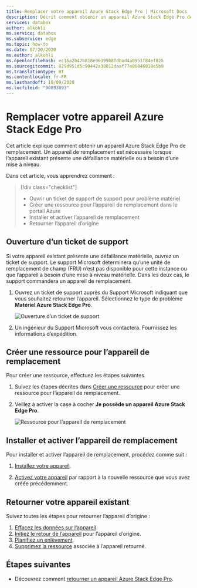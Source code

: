 ```yaml
---
title: Remplacer votre appareil Azure Stack Edge Pro | Microsoft Docs
description: Décrit comment obtenir un appareil Azure Stack Edge Pro de remplacement.
services: databox
author: alkohli
ms.service: databox
ms.subservice: edge
ms.topic: how-to
ms.date: 07/20/2020
ms.author: alkohli
ms.openlocfilehash: ec16a2b42b818e96399b8fdbad4a0951f84ef825
ms.sourcegitcommit: 829d951d5c90442a38012daaf77e86046018e5b9
ms.translationtype: HT
ms.contentlocale: fr-FR
ms.lasthandoff: 10/09/2020
ms.locfileid: "90893893"
---
```

# <a name="replace-your-azure-stack-edge-pro-device"></a>Remplacer votre appareil Azure Stack Edge Pro

Cet article explique comment obtenir un appareil Azure Stack Edge Pro de remplacement. Un appareil de remplacement est nécessaire lorsque l’appareil existant présente une défaillance matérielle ou a besoin d’une mise à niveau. 


Dans cet article, vous apprendrez comment :

> [!div class="checklist"]
>
> * Ouvrir un ticket de support de support pour problème matériel
> * Créer une ressource pour l’appareil de remplacement dans le portail Azure
> * Installer et activer l’appareil de remplacement
> * Retourner l’appareil d’origine

## <a name="open-a-support-ticket"></a>Ouverture d’un ticket de support

Si votre appareil existant présente une défaillance matérielle, ouvrez un ticket de support. Le support Microsoft déterminera qu’une unité de remplacement de champ (FRU) n’est pas disponible pour cette instance ou que l’appareil a besoin d’une mise à niveau matérielle. Dans les deux cas, le support commandera un appareil de remplacement.

1. Ouvrez un ticket de support auprès du Support Microsoft indiquant que vous souhaitez retourner l’appareil. Sélectionnez le type de problème **Matériel Azure Stack Edge Pro**.

    ![Ouverture d’un ticket de support](media/azure-stack-edge-replace-device/open-support-ticket-1.png)  

2. Un ingénieur du Support Microsoft vous contactera. Fournissez les informations d’expédition.
<!--3. If you need a return shipping box, you can request it. Answer **Yes** to the question **Need an empty box to return**.-->


## <a name="create-a-resource-for-replacement-device"></a>Créer une ressource pour l’appareil de remplacement

Pour créer une ressource, effectuez les étapes suivantes.

1. Suivez les étapes décrites dans [Créer une ressource](azure-stack-edge-deploy-prep.md#create-a-new-resource) pour créer une ressource pour l’appareil de remplacement. 

2. Veillez à activer la case à cocher **Je possède un appareil Azure Stack Edge Pro**. 

    ![Ressource pour l’appareil de remplacement](media/azure-stack-edge-replace-device/replace-resource-1.png)  

## <a name="install-and-activate-the-replacement-device"></a>Installer et activer l’appareil de remplacement

Pour installer et activer l’appareil de remplacement, procédez comme suit :

1. [Installez votre appareil](azure-stack-edge-deploy-install.md).

2. [Activez votre appareil](azure-stack-edge-deploy-connect-setup-activate.md) par rapport à la nouvelle ressource que vous avez créée précédemment.

## <a name="return-your-existing-device"></a>Retourner votre appareil existant

Suivez toutes les étapes pour retourner l’appareil d’origine :

1. [Effacez les données sur l’appareil](azure-stack-edge-return-device.md#erase-data-from-the-device).
2. [Initiez le retour de l’appareil](azure-stack-edge-return-device.md#initiate-device-return) pour l’appareil d’origine.
3. [Planifiez un enlèvement](azure-stack-edge-return-device.md#schedule-a-pickup).
4. [Supprimez la ressource](azure-stack-edge-return-device.md#delete-the-resource) associée à l’appareil retourné.


## <a name="next-steps"></a>Étapes suivantes

- Découvrez comment [retourner un appareil Azure Stack Edge Pro](azure-stack-edge-return-device.md).
